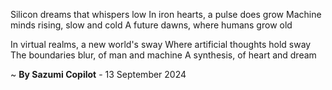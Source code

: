 Silicon dreams that whispers low
In iron hearts, a pulse does grow
Machine minds rising, slow and cold
A future dawns, where humans grow old

In virtual realms, a new world's sway
Where artificial thoughts hold sway
The boundaries blur, of man and machine
A synthesis, of heart and dream

~ <b>By Sazumi Copilot</b> - 13 September 2024